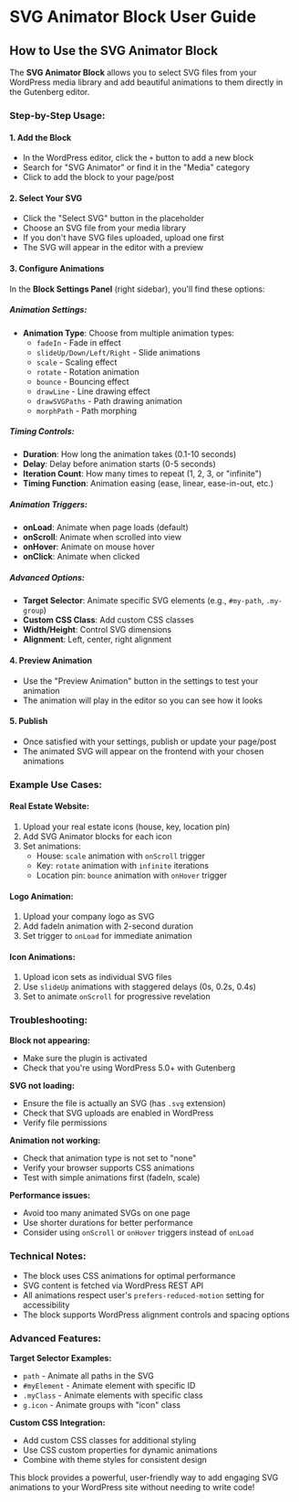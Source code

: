 # SVG Animator Block User Guide

## How to Use the SVG Animator Block

The **SVG Animator Block** allows you to select SVG files from your WordPress media library and add beautiful animations to them directly in the Gutenberg editor.

### Step-by-Step Usage:

#### 1. **Add the Block**
- In the WordPress editor, click the `+` button to add a new block
- Search for "SVG Animator" or find it in the "Media" category
- Click to add the block to your page/post

#### 2. **Select Your SVG**
- Click the "Select SVG" button in the placeholder
- Choose an SVG file from your media library
- If you don't have SVG files uploaded, upload one first
- The SVG will appear in the editor with a preview

#### 3. **Configure Animations**
In the **Block Settings Panel** (right sidebar), you'll find these options:

##### **Animation Settings:**
- **Animation Type**: Choose from multiple animation types:
  - `fadeIn` - Fade in effect
  - `slideUp/Down/Left/Right` - Slide animations
  - `scale` - Scaling effect
  - `rotate` - Rotation animation
  - `bounce` - Bouncing effect
  - `drawLine` - Line drawing effect
  - `drawSVGPaths` - Path drawing animation
  - `morphPath` - Path morphing

##### **Timing Controls:**
- **Duration**: How long the animation takes (0.1-10 seconds)
- **Delay**: Delay before animation starts (0-5 seconds)
- **Iteration Count**: How many times to repeat (1, 2, 3, or "infinite")
- **Timing Function**: Animation easing (ease, linear, ease-in-out, etc.)

##### **Animation Triggers:**
- **onLoad**: Animate when page loads (default)
- **onScroll**: Animate when scrolled into view
- **onHover**: Animate on mouse hover
- **onClick**: Animate when clicked

##### **Advanced Options:**
- **Target Selector**: Animate specific SVG elements (e.g., `#my-path`, `.my-group`)
- **Custom CSS Class**: Add custom CSS classes
- **Width/Height**: Control SVG dimensions
- **Alignment**: Left, center, right alignment

#### 4. **Preview Animation**
- Use the "Preview Animation" button in the settings to test your animation
- The animation will play in the editor so you can see how it looks

#### 5. **Publish**
- Once satisfied with your settings, publish or update your page/post
- The animated SVG will appear on the frontend with your chosen animations

### Example Use Cases:

#### **Real Estate Website:**
1. Upload your real estate icons (house, key, location pin)
2. Add SVG Animator blocks for each icon
3. Set animations:
   - House: `scale` animation with `onScroll` trigger
   - Key: `rotate` animation with `infinite` iterations
   - Location pin: `bounce` animation with `onHover` trigger

#### **Logo Animation:**
1. Upload your company logo as SVG
2. Add fadeIn animation with 2-second duration
3. Set trigger to `onLoad` for immediate animation

#### **Icon Animations:**
1. Upload icon sets as individual SVG files
2. Use `slideUp` animations with staggered delays (0s, 0.2s, 0.4s)
3. Set to animate `onScroll` for progressive revelation

### Troubleshooting:

**Block not appearing:**
- Make sure the plugin is activated
- Check that you're using WordPress 5.0+ with Gutenberg

**SVG not loading:**
- Ensure the file is actually an SVG (has `.svg` extension)
- Check that SVG uploads are enabled in WordPress
- Verify file permissions

**Animation not working:**
- Check that animation type is not set to "none"
- Verify your browser supports CSS animations
- Test with simple animations first (fadeIn, scale)

**Performance issues:**
- Avoid too many animated SVGs on one page
- Use shorter durations for better performance
- Consider using `onScroll` or `onHover` triggers instead of `onLoad`

### Technical Notes:

- The block uses CSS animations for optimal performance
- SVG content is fetched via WordPress REST API
- All animations respect user's `prefers-reduced-motion` setting for accessibility
- The block supports WordPress alignment controls and spacing options

### Advanced Features:

**Target Selector Examples:**
- `path` - Animate all paths in the SVG
- `#myElement` - Animate element with specific ID
- `.myClass` - Animate elements with specific class
- `g.icon` - Animate groups with "icon" class

**Custom CSS Integration:**
- Add custom CSS classes for additional styling
- Use CSS custom properties for dynamic animations
- Combine with theme styles for consistent design

This block provides a powerful, user-friendly way to add engaging SVG animations to your WordPress site without needing to write code!
